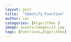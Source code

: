 ```yaml
---
layout: post
title:  "Identify Function"
author: sal
categories: [Algorithms ]
image: assets/images/13.jpg
tags: [Functions,Algorithms]
---
```

### 
